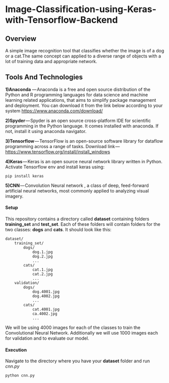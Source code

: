 # Image-Classification-using-Keras-with-Tensorflow-Backend

## Overview
A simple image recognition tool that classifies whether the image is of a dog or a cat.The same concept can applied to a diverse range of objects with a lot of training data and appropriate network.

## Tools And Technologies

**1)Anaconda** — Anaconda is a free and open source distribution of the Python and R programming languages for data science and machine learning related applications, that aims to simplify package management and deployment. You can download it from the link below according to your system https://www.anaconda.com/download/

**2)Spyder** — Spyder is an open source cross-platform IDE for scientific programming in the Python language. It comes installed with anaconda. If not, install it using anaconda navigator.

**3)Tensorflow** — TensorFlow is an open-source software library for dataflow programming across a range of tasks. Download link — https://www.tensorflow.org/install/install_windows

**4)Keras** — Keras is an open source neural network library written in Python. Activate Tensorflow env and install keras using:
```
pip install keras
```

**5)CNN** — Convolution Neural network , a class of deep, feed-forward artificial neural networks, most commonly applied to analyzing visual imagery.

#### Setup
This repository contains a directory called **dataset** containing folders **training_set** and **test_set**. Each of these folders will contain folders for the two classes: **dogs** and **cats**. It should look like this:
```
dataset/
    training_set/
        dogs/
            dog.1.jpg
            dog.2.jpg
            ...
        cats/
            cat.1.jpg
            cat.2.jpg
            ...
    validation/
        dogs/
            dog.4001.jpg
            dog.4002.jpg
            ...
        cats/
            cat.4001.jpg
            ca.4002.jpg
            ...
 ```
We will be using 4000 images for each of the classes to train the Convolutional Neural Network. Additionally we will use 1000 images each for validation and to evaluate our model.

#### Execution
Navigate to the directory where you have your **dataset** folder and run *cnn.py*
```
python cnn.py
```
